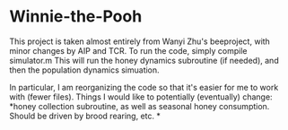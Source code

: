 Winnie-the-Pooh
===============
This project is taken almost entirely from Wanyi Zhu's beeproject, with minor changes by AIP and TCR.
To run the code, simply compile simulator.m
This will run the honey dynamics subroutine (if needed), and then the population dynamics simuation.

In particular, I am reorganizing the code so that it's easier for me to work with (fewer files). 
Things I would like to potentially (eventually) change:
*honey collection subroutine, as well as seasonal honey consumption.  Should be driven by brood rearing, etc.
*
